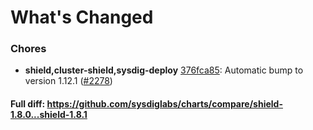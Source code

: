 # What's Changed

### Chores
- **shield,cluster-shield,sysdig-deploy** [376fca85](https://github.com/sysdiglabs/charts/commit/376fca85c6f942c2ddc9b494211b29bdddd9b257): Automatic bump to version 1.12.1 ([#2278](https://github.com/sysdiglabs/charts/issues/2278))
#### Full diff: https://github.com/sysdiglabs/charts/compare/shield-1.8.0...shield-1.8.1
